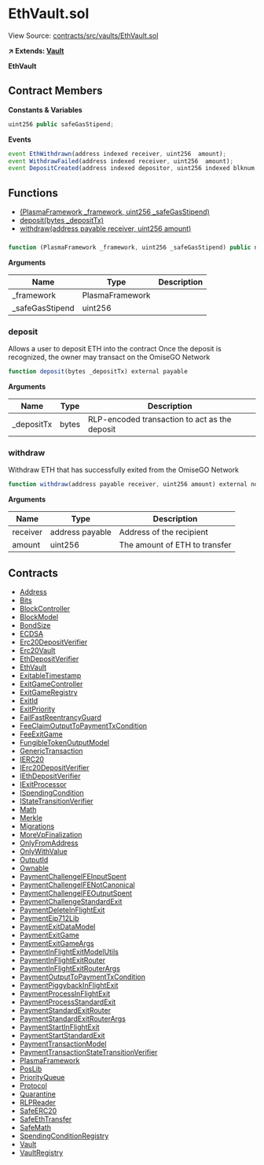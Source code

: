 # EthVault.sol

View Source: [contracts/src/vaults/EthVault.sol](../../contracts/src/vaults/EthVault.sol)

**↗ Extends: [Vault](Vault.md)**

**EthVault**

## Contract Members
**Constants & Variables**

```js
uint256 public safeGasStipend;

```

**Events**

```js
event EthWithdrawn(address indexed receiver, uint256  amount);
event WithdrawFailed(address indexed receiver, uint256  amount);
event DepositCreated(address indexed depositor, uint256 indexed blknum, address indexed token, uint256  amount);
```

## Functions

- [(PlasmaFramework _framework, uint256 _safeGasStipend)](#)
- [deposit(bytes _depositTx)](#deposit)
- [withdraw(address payable receiver, uint256 amount)](#withdraw)

### 

```js
function (PlasmaFramework _framework, uint256 _safeGasStipend) public nonpayable Vault 
```

**Arguments**

| Name        | Type           | Description  |
| ------------- |------------- | -----|
| _framework | PlasmaFramework |  | 
| _safeGasStipend | uint256 |  | 

### deposit

Allows a user to deposit ETH into the contract
Once the deposit is recognized, the owner may transact on the OmiseGO Network

```js
function deposit(bytes _depositTx) external payable
```

**Arguments**

| Name        | Type           | Description  |
| ------------- |------------- | -----|
| _depositTx | bytes | RLP-encoded transaction to act as the deposit | 

### withdraw

Withdraw ETH that has successfully exited from the OmiseGO Network

```js
function withdraw(address payable receiver, uint256 amount) external nonpayable onlyFromNonQuarantinedExitGame 
```

**Arguments**

| Name        | Type           | Description  |
| ------------- |------------- | -----|
| receiver | address payable | Address of the recipient | 
| amount | uint256 | The amount of ETH to transfer | 

## Contracts

* [Address](Address.md)
* [Bits](Bits.md)
* [BlockController](BlockController.md)
* [BlockModel](BlockModel.md)
* [BondSize](BondSize.md)
* [ECDSA](ECDSA.md)
* [Erc20DepositVerifier](Erc20DepositVerifier.md)
* [Erc20Vault](Erc20Vault.md)
* [EthDepositVerifier](EthDepositVerifier.md)
* [EthVault](EthVault.md)
* [ExitableTimestamp](ExitableTimestamp.md)
* [ExitGameController](ExitGameController.md)
* [ExitGameRegistry](ExitGameRegistry.md)
* [ExitId](ExitId.md)
* [ExitPriority](ExitPriority.md)
* [FailFastReentrancyGuard](FailFastReentrancyGuard.md)
* [FeeClaimOutputToPaymentTxCondition](FeeClaimOutputToPaymentTxCondition.md)
* [FeeExitGame](FeeExitGame.md)
* [FungibleTokenOutputModel](FungibleTokenOutputModel.md)
* [GenericTransaction](GenericTransaction.md)
* [IERC20](IERC20.md)
* [IErc20DepositVerifier](IErc20DepositVerifier.md)
* [IEthDepositVerifier](IEthDepositVerifier.md)
* [IExitProcessor](IExitProcessor.md)
* [ISpendingCondition](ISpendingCondition.md)
* [IStateTransitionVerifier](IStateTransitionVerifier.md)
* [Math](Math.md)
* [Merkle](Merkle.md)
* [Migrations](Migrations.md)
* [MoreVpFinalization](MoreVpFinalization.md)
* [OnlyFromAddress](OnlyFromAddress.md)
* [OnlyWithValue](OnlyWithValue.md)
* [OutputId](OutputId.md)
* [Ownable](Ownable.md)
* [PaymentChallengeIFEInputSpent](PaymentChallengeIFEInputSpent.md)
* [PaymentChallengeIFENotCanonical](PaymentChallengeIFENotCanonical.md)
* [PaymentChallengeIFEOutputSpent](PaymentChallengeIFEOutputSpent.md)
* [PaymentChallengeStandardExit](PaymentChallengeStandardExit.md)
* [PaymentDeleteInFlightExit](PaymentDeleteInFlightExit.md)
* [PaymentEip712Lib](PaymentEip712Lib.md)
* [PaymentExitDataModel](PaymentExitDataModel.md)
* [PaymentExitGame](PaymentExitGame.md)
* [PaymentExitGameArgs](PaymentExitGameArgs.md)
* [PaymentInFlightExitModelUtils](PaymentInFlightExitModelUtils.md)
* [PaymentInFlightExitRouter](PaymentInFlightExitRouter.md)
* [PaymentInFlightExitRouterArgs](PaymentInFlightExitRouterArgs.md)
* [PaymentOutputToPaymentTxCondition](PaymentOutputToPaymentTxCondition.md)
* [PaymentPiggybackInFlightExit](PaymentPiggybackInFlightExit.md)
* [PaymentProcessInFlightExit](PaymentProcessInFlightExit.md)
* [PaymentProcessStandardExit](PaymentProcessStandardExit.md)
* [PaymentStandardExitRouter](PaymentStandardExitRouter.md)
* [PaymentStandardExitRouterArgs](PaymentStandardExitRouterArgs.md)
* [PaymentStartInFlightExit](PaymentStartInFlightExit.md)
* [PaymentStartStandardExit](PaymentStartStandardExit.md)
* [PaymentTransactionModel](PaymentTransactionModel.md)
* [PaymentTransactionStateTransitionVerifier](PaymentTransactionStateTransitionVerifier.md)
* [PlasmaFramework](PlasmaFramework.md)
* [PosLib](PosLib.md)
* [PriorityQueue](PriorityQueue.md)
* [Protocol](Protocol.md)
* [Quarantine](Quarantine.md)
* [RLPReader](RLPReader.md)
* [SafeERC20](SafeERC20.md)
* [SafeEthTransfer](SafeEthTransfer.md)
* [SafeMath](SafeMath.md)
* [SpendingConditionRegistry](SpendingConditionRegistry.md)
* [Vault](Vault.md)
* [VaultRegistry](VaultRegistry.md)
